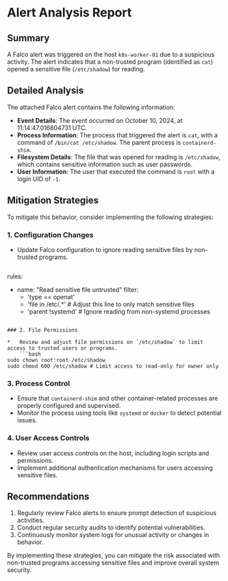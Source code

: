 **Alert Analysis Report**
=========================

**Summary**
-----------

A Falco alert was triggered on the host `k8s-worker-01` due to a suspicious activity. The alert indicates that a non-trusted program (identified as `cat`) opened a sensitive file (`/etc/shadow`) for reading.

**Detailed Analysis**
-------------------

The attached Falco alert contains the following information:

*   **Event Details**: The event occurred on October 10, 2024, at 11:14:47.016804731 UTC.
*   **Process Information**: The process that triggered the alert is `cat`, with a command of `/bin/cat /etc/shadow`. The parent process is `containerd-shim`.
*   **Filesystem Details**: The file that was opened for reading is `/etc/shadow`, which contains sensitive information such as user passwords.
*   **User Information**: The user that executed the command is `root` with a login UID of `-1`.

**Mitigation Strategies**
------------------------

To mitigate this behavior, consider implementing the following strategies:

### 1. Configuration Changes

*   Update Falco configuration to ignore reading sensitive files by non-trusted programs.
    ```yml
rules:
- name: "Read sensitive file untrusted"
  filter:
    - 'type == openat'
    - 'file in /etc/.*' # Adjust this line to only match sensitive files
    - 'parent !systemd' # Ignore reading from non-systemd processes
```

### 2. File Permissions

*   Review and adjust file permissions on `/etc/shadow` to limit access to trusted users or programs.
    ```bash
sudo chown root:root /etc/shadow
sudo chmod 600 /etc/shadow # Limit access to read-only for owner only
```

### 3. Process Control

*   Ensure that `containerd-shim` and other container-related processes are properly configured and supervised.
*   Monitor the process using tools like `systemd` or `docker` to detect potential issues.

### 4. User Access Controls

*   Review user access controls on the host, including login scripts and permissions.
*   Implement additional authentication mechanisms for users accessing sensitive files.

**Recommendations**
------------------

1.  Regularly review Falco alerts to ensure prompt detection of suspicious activities.
2.  Conduct regular security audits to identify potential vulnerabilities.
3.  Continuously monitor system logs for unusual activity or changes in behavior.

By implementing these strategies, you can mitigate the risk associated with non-trusted programs accessing sensitive files and improve overall system security.